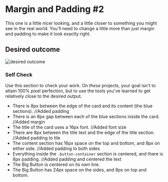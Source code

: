 # Margin and Padding #2

This one is a little nicer looking, and a little closer to something you might see in the real world. You'll need to change a little more than just margin and padding to make it look exactly right.

## Desired outcome
![desired outcome](./desired-outcome.png)

### Self Check
Use this section to check your work. On _these_ projects, your goal isn't to attain 100% pixel perfection, but to use the tools you've learned to get relatively close to the desired output.

- There is 8px between the edge of the card and its content (the blue sections). //Added padding 
- There is an 8px gap between each of the blue sections inside the card. //Added margin
- The title of the card uses a 16px font. //Added font size
- There are 8px between the title text and the edge of the title section. //Added padding to tile
- The content section has 16px space on the top and bottom, and 8px on either side. //Added padding to both sides 
- Everything inside the `.button-container` section is centered, and there is 8px padding. //Added padding and centered the text 
- The Big Button is centered on its own line.
- The Big Button has 24px space on the sides, and 8px on top and bottom.

